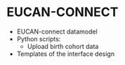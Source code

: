 # **EUCAN-CONNECT**
- EUCAN-connect datamodel
- Python scripts:
  * Upload birth cohort data
- Templates of the interface design
